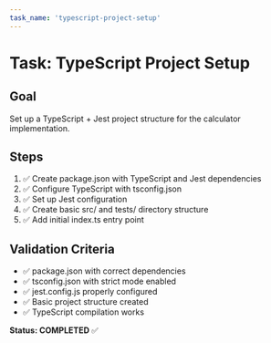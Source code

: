 ```yaml
---
task_name: 'typescript-project-setup'
---
```


# Task: TypeScript Project Setup

## Goal

Set up a TypeScript + Jest project structure for the calculator implementation.

## Steps

1. ✅ Create package.json with TypeScript and Jest dependencies
2. ✅ Configure TypeScript with tsconfig.json
3. ✅ Set up Jest configuration
4. ✅ Create basic src/ and tests/ directory structure
5. ✅ Add initial index.ts entry point

## Validation Criteria

- ✅ package.json with correct dependencies
- ✅ tsconfig.json with strict mode enabled
- ✅ jest.config.js properly configured
- ✅ Basic project structure created
- ✅ TypeScript compilation works

**Status: COMPLETED** ✅